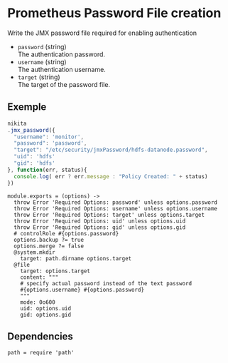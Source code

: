 
# Prometheus Password File creation

Write the JMX password file required for enabling authentication

* `password` (string)   
  The authentication password.
* `username` (string)   
  The authentication username.
* `target` (string)   
  The target of the password file.

## Exemple

```js
nikita
.jmx_password({
  "username": 'monitor',
  "password": 'password',
  "target": "/etc/security/jmxPassword/hdfs-datanode.password",
  "uid": 'hdfs'
  "gid": 'hdfs'
}, function(err, status){
  console.log( err ? err.message : "Policy Created: " + status)
})
```

    module.exports = (options) ->
      throw Error 'Required Options: password' unless options.password
      throw Error 'Required Options: username' unless options.username
      throw Error 'Required Options: target' unless options.target
      throw Error 'Required Options: uid' unless options.uid
      throw Error 'Required Options: gid' unless options.gid
      # controlRole #{options.password}
      options.backup ?= true
      options.merge ?= false
      @system.mkdir
        target: path.dirname options.target
      @file
        target: options.target
        content: """
        # specify actual password instead of the text password
        #{options.username} #{options.password}
        """
        mode: 0o600
        uid: options.uid
        gid: options.gid

## Dependencies

    path = require 'path'